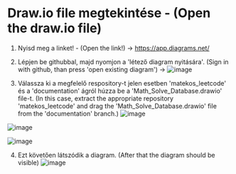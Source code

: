 # Draw.io file megtekintése - (Open the draw.io file)
1. Nyisd meg a linket! - (Open the link!) -> https://app.diagrams.net/
2. Lépjen be githubbal, majd nyomjon a 'létező diagram nyitására'. (Sign in with github, than press 'open existing diagram') ->
![image](https://github.com/user-attachments/assets/89fabd99-fa7f-4a9d-86d8-23b530f421ee)

3. Válassza ki a megfelelő respository-t jelen esetben 'matekos_leetcode' és a 'documentation' ágról húzza be a 'Math_Solve_Database.drawio' file-t. (In this case, extract the appropriate repository 'matekos_leetcode' and drag the 'Math_Solve_Database.drawio' file from the 'documentation' branch.)
![image](https://github.com/user-attachments/assets/f008e8bf-05ba-4f4c-9e36-a359062febdb)

![image](https://github.com/user-attachments/assets/408f0605-03f9-42ba-8774-0fa4551a48ee)

![image](https://github.com/user-attachments/assets/84bb3f08-a516-4bb7-a71f-05197ffad0c2)

4. Ezt követően látszódik a diagram. (After that the diagram should be visible)
![image](https://github.com/user-attachments/assets/6fd469f7-4029-42bd-8ed5-aafd3cf5d3bc)

